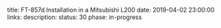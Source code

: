 title: FT-857d Installation in a Mitsubishi L200
date: 2019-04-02 23:00:00
links:
    description:
status: 30
phase: in-progress
